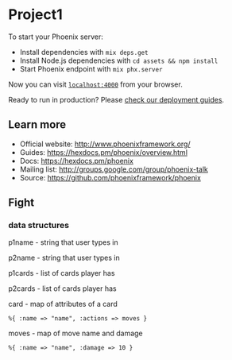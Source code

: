# Project1

To start your Phoenix server:

  * Install dependencies with `mix deps.get`
  * Install Node.js dependencies with `cd assets && npm install`
  * Start Phoenix endpoint with `mix phx.server`

Now you can visit [`localhost:4000`](http://localhost:4000) from your browser.

Ready to run in production? Please [check our deployment guides](https://hexdocs.pm/phoenix/deployment.html).

## Learn more

  * Official website: http://www.phoenixframework.org/
  * Guides: https://hexdocs.pm/phoenix/overview.html
  * Docs: https://hexdocs.pm/phoenix
  * Mailing list: http://groups.google.com/group/phoenix-talk
  * Source: https://github.com/phoenixframework/phoenix

## Fight
### data structures
p1name - string that user types in

p2name - string that user types in

p1cards - list of cards player has

p2cards - list of cards player has

card - map of attributes of a card

	%{ :name => "name", :actions => moves }

moves - map of move name and damage

	%{ :name => "name", :damage => 10 }
